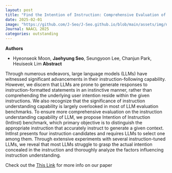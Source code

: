 ```yaml
---
layout: post
title: "Find the Intention of Instruction: Comprehensive Evaluation of Instruction Understanding for Large Language Models"
date: 2025-02-01
image: "https://github.com/J-Seo/J-Seo.github.io/blob/main/assets/img/naacl2025.png"
Journal: NAACL 2025
categories: outstanding
---
```


**Authors**
- Hyeonseok Moon, **Jaehyung Seo**, Seungyoon Lee, Chanjun Park, Heuiseok Lim
**Abstract**

Through numerous endeavors, large language models (LLMs) have witnessed significant advancements in their instruction-following capability. However, we discern that LLMs are prone to generate responses to instruction-formatted statements in an instinctive manner, rather than comprehending the underlying user intention reside within the given instructions. We also recognize that the significance of instruction understanding capability is largely overlooked in most of LLM evaluation benchmarks. To ensure more comprehensive evaluation on the instruction understanding capability of LLM, we propose Intention of Instruction (IntInst) benchmark, which primary objective is to distinguish the appropriate instruction that accurately instruct to generate a given context. IntInst presents four instruction candidates and requires LLMs to select one among them. Through extensive experiments with several instruction-tuned LLMs, we reveal that most LLMs struggle to grasp the actual intention concealed in the instruction and thoroughly analyze the factors influencing instruction understanding.

Check out the [This Link][DOI] for more info on our paper

[DOI]: TBD


